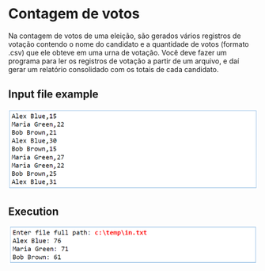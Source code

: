 # Contagem de votos

Na contagem de votos de uma eleição, são gerados vários registros de votação contendo o nome do candidato e a quantidade de votos (formato .csv) que ele obteve em uma urna de votação. Você deve fazer um programa para ler os registros de votação a partir de um arquivo, e daí gerar um relatório consolidado com os totais de cada candidato.

## Input file example

![img.png](../../imagens/img47.png)

## Execution

![img.png](../../imagens/img48.png)